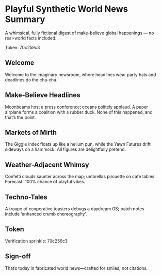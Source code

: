 # Playful Synthetic World News Summary

A whimsical, fully fictional digest of make-believe global happenings — no real-world facts included.

Token: 70c259c3

## Welcome

Welcome to the imaginary newsroom, where headlines wear party hats and deadlines do the cha-cha.

## Make-Believe Headlines

Moonbeams host a press conference; oceans politely applaud. A paper airplane forms a coalition with a rubber duck. None of this happened, and that’s the point.

## Markets of Mirth

The Giggle Index floats up like a helium pun, while the Yawn Futures drift sideways on a hammock. All figures are delightfully pretend.

## Weather-Adjacent Whimsy

Confetti clouds saunter across the map; umbrellas pirouette on café tables. Forecast: 100% chance of playful vibes.

## Techno-Tales

A troupe of cooperative toasters debugs a daydream OS; patch notes include ‘enhanced crumb choreography’.

## Token

Verification sprinkle: 70c259c3

## Sign-off

That’s today in fabricated world news—crafted for smiles, not citations.